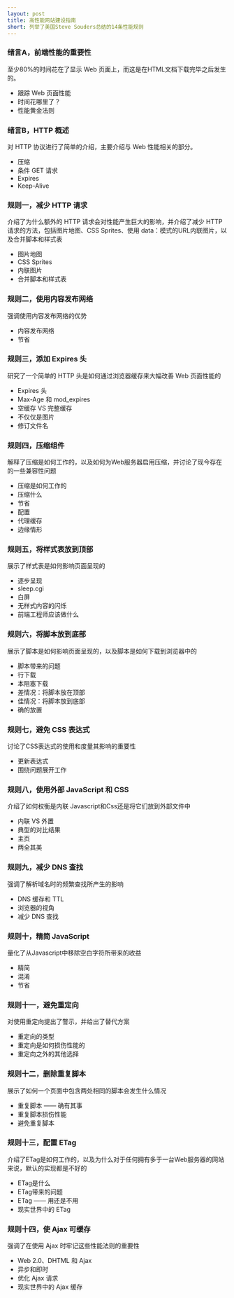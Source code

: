```yaml
---
layout: post
title: 高性能网站建设指南
short: 列举了美国Steve Souders总结的14条性能规则
---
```


### 绪言A，前端性能的重要性
至少80%的时间花在了显示 Web 页面上，而这是在HTML文档下载完毕之后发生的。
- 跟踪 Web 页面性能
- 时间花哪里了？
- 性能黄金法则

### 绪言B，HTTP 概述
对 HTTP 协议进行了简单的介绍，主要介绍与 Web 性能相关的部分。
- 压缩
- 条件 GET 请求
- Expires
- Keep-Alive

### 规则一，减少 HTTP 请求
介绍了为什么额外的 HTTP 请求会对性能产生巨大的影响，并介绍了减少 HTTP 请求的方法，包括图片地图、CSS Sprites、使用 data：模式的URL内联图片，以及合并脚本和样式表
- 图片地图
- CSS Sprites
- 内联图片
- 合并脚本和样式表

### 规则二，使用内容发布网络
强调使用内容发布网络的优势

- 内容发布网络
- 节省

### 规则三，添加 Expires 头
研究了一个简单的 HTTP 头是如何通过浏览器缓存来大幅改善 Web 页面性能的

- Expires 头
- Max-Age 和 mod_expires
- 空缓存 VS 完整缓存
- 不仅仅是图片
- 修订文件名

### 规则四，压缩组件
解释了压缩是如何工作的，以及如何为Web服务器启用压缩，并讨论了现今存在的一些兼容性问题

- 压缩是如何工作的
- 压缩什么
- 节省
- 配置
- 代理缓存
- 边缘情形

### 规则五，将样式表放到顶部
展示了样式表是如何影响页面呈现的

- 逐步呈现
- sleep.cgi
- 白屏
- 无样式内容的闪烁
- 前端工程师应该做什么

### 规则六，将脚本放到底部
展示了脚本是如何影响页面呈现的，以及脚本是如何下载到浏览器中的

- 脚本带来的问题
- 行下载
- 本阻塞下载
- 差情况：将脚本放在顶部
- 佳情况：将脚本放到底部
- 确的放置

### 规则七，避免 CSS 表达式
讨论了CSS表达式的使用和度量其影响的重要性

- 更新表达式
- 围绕问题展开工作

### 规则八，使用外部 JavaScript 和 CSS
介绍了如何权衡是内联 Javascript和Css还是将它们放到外部文件中

- 内联 VS 外置
- 典型的对比结果
- 主页
- 两全其美

### 规则九，减少 DNS 查找
强调了解析域名时的频繁查找所产生的影响
- DNS 缓存和 TTL
- 浏览器的视角
- 减少 DNS 查找

### 规则十，精简 JavaScript
量化了从Javascript中移除空白字符所带来的收益

- 精简
- 混淆
- 节省

### 规则十一，避免重定向
对使用重定向提出了警示，并给出了替代方案

- 重定向的类型
- 重定向是如何损伤性能的
- 重定向之外的其他选择

### 规则十二，删除重复脚本
展示了如何一个页面中包含两处相同的脚本会发生什么情况

- 重复脚本 —— 确有其事
- 重复脚本损伤性能
- 避免重复脚本

### 规则十三，配置 ETag
介绍了ETag是如何工作的，以及为什么对于任何拥有多于一台Web服务器的网站来说，默认的实现都是不好的

- ETag是什么
- ETag带来的问题
- ETag —— 用还是不用
- 现实世界中的 ETag

### 规则十四，使 Ajax 可缓存
强调了在使用 Ajax 时牢记这些性能法则的重要性

- Web 2.0、DHTML 和 Ajax
- 异步和即时
- 优化 Ajax 请求
- 现实世界中的 Ajax 缓存
